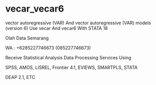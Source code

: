 # vecar_vecar6
vector autoregressive (VAR) And vector autoregressive (VAR) models (version 6) Use vecar And vecar6 With STATA 18

Olah Data Semarang

WA : +6285227746673 (085227746673)

Receive Statistical Analysis Data Processing Services Using

SPSS, AMOS, LISREL, Frontier 4.1, EVIEWS, SMARTPLS, STATA

DEAP 2.1, ETC
